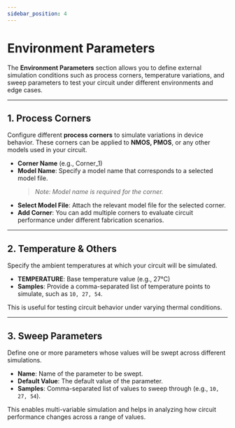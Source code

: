 ```yaml
---
sidebar_position: 4
---
```


# Environment Parameters

The **Environment Parameters** section allows you to define external simulation conditions such as process corners, temperature variations, and sweep parameters to test your circuit under different environments and edge cases.

---

## 1. Process Corners

Configure different **process corners** to simulate variations in device behavior. These corners can be applied to **NMOS, PMOS**, or any other models used in your circuit.

- **Corner Name** (e.g., Corner_1)
- **Model Name**: Specify a model name that corresponds to a selected model file.
  > _Note: Model name is required for the corner._
- **Select Model File**: Attach the relevant model file for the selected corner.
- **Add Corner**: You can add multiple corners to evaluate circuit performance under different fabrication scenarios.

---

## 2. Temperature & Others

Specify the ambient temperatures at which your circuit will be simulated.

- **TEMPERATURE**: Base temperature value (e.g., 27°C)
- **Samples**: Provide a comma-separated list of temperature points to simulate, such as `10, 27, 54`.

This is useful for testing circuit behavior under varying thermal conditions.

---

## 3. Sweep Parameters

Define one or more parameters whose values will be swept across different simulations.

- **Name**: Name of the parameter to be swept.
- **Default Value**: The default value of the parameter.
- **Samples**: Comma-separated list of values to sweep through (e.g., `10, 27, 54`).

This enables multi-variable simulation and helps in analyzing how circuit performance changes across a range of values.
